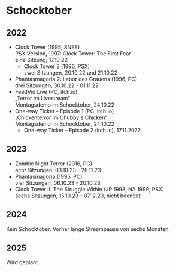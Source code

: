 # Schocktober

## 2022
* Clock Tower (1995, SNES)  
  PSX Version, 1997: Clock Tower: The First Fear  
  eine Sitzung; 17.10.22
  * Clock Tower 2 (1996, PSX)  
  zwei Sitzungen, 20.10.22 und 21.10.22
* Phantasmagoria 2: Labor des Grauens (1996, PC)  
  drei Sitzungen, 30.10.22 - 01.11.22
* FeedVid Live (PC, itch.io)  
„Terror im Livestream“  
Montagsdemo im Schocktober, 24.10.22
* One-way Ticket – Episode 1 (PC, itch.io)  
„Chickenterror im Chubby's Chicken“  
 Montagsdemo im Schocktober, 24.10.22
    * One-way Ticket – Episode 2 (itch.io), 17.11.2022

## 2023
* Zombie Night Terror (2016, PC)  
  acht Sitzungen, 03.10.23 - 28.11.23
* Phantasmagoria (1995, PC)  
  vier Sitzungen, 06.10.23 - 20.10.23
* Clock Tower II: The Struggle Within (JP 1998, NA 1999, PSX)  
  sechs Sitzungen, 15.10.23 - 07.12.23, nicht beendet

## 2024
Kein Schocktober. Vorher lange Streampause von sechs Monaten.

## 2025
Wird geplant.
